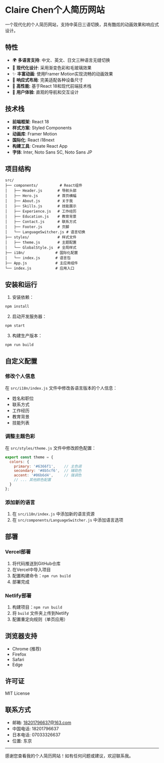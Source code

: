 # Claire Chen个人简历网站

一个现代化的个人简历网站，支持中英日三语切换，具有酷炫的动画效果和响应式设计。

## 特性

- 🌍 **多语言支持**: 中文、英文、日文三种语言无缝切换
- 🎨 **现代化设计**: 采用渐变色彩和毛玻璃效果
- ✨ **丰富动画**: 使用Framer Motion实现流畅的动画效果
- 📱 **响应式布局**: 完美适配各种设备尺寸
- 🚀 **高性能**: 基于React 18和现代前端技术栈
- 🎯 **用户体验**: 直观的导航和交互设计

## 技术栈

- **前端框架**: React 18
- **样式方案**: Styled Components
- **动画库**: Framer Motion
- **国际化**: React i18next
- **构建工具**: Create React App
- **字体**: Inter, Noto Sans SC, Noto Sans JP

## 项目结构

```
src/
├── components/          # React组件
│   ├── Header.js       # 导航头部
│   ├── Hero.js         # 首页横幅
│   ├── About.js        # 关于我
│   ├── Skills.js       # 技能展示
│   ├── Experience.js   # 工作经历
│   ├── Education.js    # 教育背景
│   ├── Contact.js      # 联系方式
│   ├── Footer.js       # 页脚
│   └── LanguageSwitcher.js # 语言切换
├── styles/             # 样式文件
│   ├── theme.js        # 主题配置
│   └── GlobalStyle.js  # 全局样式
├── i18n/              # 国际化配置
│   └── index.js       # 语言包
├── App.js             # 主应用组件
└── index.js           # 应用入口
```

## 安装和运行

1. 安装依赖：
```bash
npm install
```

2. 启动开发服务器：
```bash
npm start
```

3. 构建生产版本：
```bash
npm run build
```

## 自定义配置

### 修改个人信息

在 `src/i18n/index.js` 文件中修改各语言版本的个人信息：

- 姓名和职位
- 联系方式
- 工作经历
- 教育背景
- 技能列表

### 调整主题色彩

在 `src/styles/theme.js` 文件中修改颜色配置：

```javascript
export const theme = {
  colors: {
    primary: '#6366f1',    // 主色调
    secondary: '#8b5cf6',  // 辅助色
    accent: '#06b6d4',     // 强调色
    // ... 其他颜色配置
  }
};
```

### 添加新的语言

1. 在 `src/i18n/index.js` 中添加新的语言资源
2. 在 `src/components/LanguageSwitcher.js` 中添加语言选项

## 部署

### Vercel部署

1. 将代码推送到GitHub仓库
2. 在Vercel中导入项目
3. 配置构建命令：`npm run build`
4. 部署完成

### Netlify部署

1. 构建项目：`npm run build`
2. 将 `build` 文件夹上传到Netlify
3. 配置重定向规则（单页应用）

## 浏览器支持

- Chrome (推荐)
- Firefox
- Safari
- Edge

## 许可证

MIT License

## 联系方式

- 邮箱: 18201796637@163.com
- 中国电话: 18201796637
- 日本电话: 07033326637
- 位置: 东京

---

感谢您查看我的个人简历网站！如有任何问题或建议，欢迎联系我。
